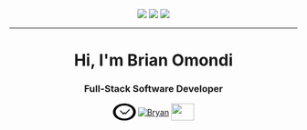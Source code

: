 
 <p align="center">
<img src="https://img.shields.io/badge/Focus-Golang-blue" />
  <img src="https://img.shields.io/badge/Focus-Flutter-brightgreen" />
  <img src="https://img.shields.io/badge/Lives-Nairobi-success" />
</p>
<hr>
<h1 align="center">Hi, I'm Brian Omondi</h1>
<h3 align="center">Full-Stack Software Developer</h3>
<p align="center">
<a href="https://wakatime.com/@bryanbill" target="blank"><img align="center" src="./wakatime.png" alt="Bryan" height="30" width="40" /></a>
<a href="https://www.twitter.com/__omondi" target="blank"><img align="center" src="https://help.twitter.com/content/dam/help-twitter/brand/logo.png" alt="Bryan" height="30" width="40" /></a>
 <a href = "mailto: bryanomondi254@gmail.com"><img align="center" src="https://seeklogo.com/images/G/gmail-new-2020-logo-32DBE11BB4-seeklogo.com.png" height="30" width="40" /></a>
</p>
</p>
